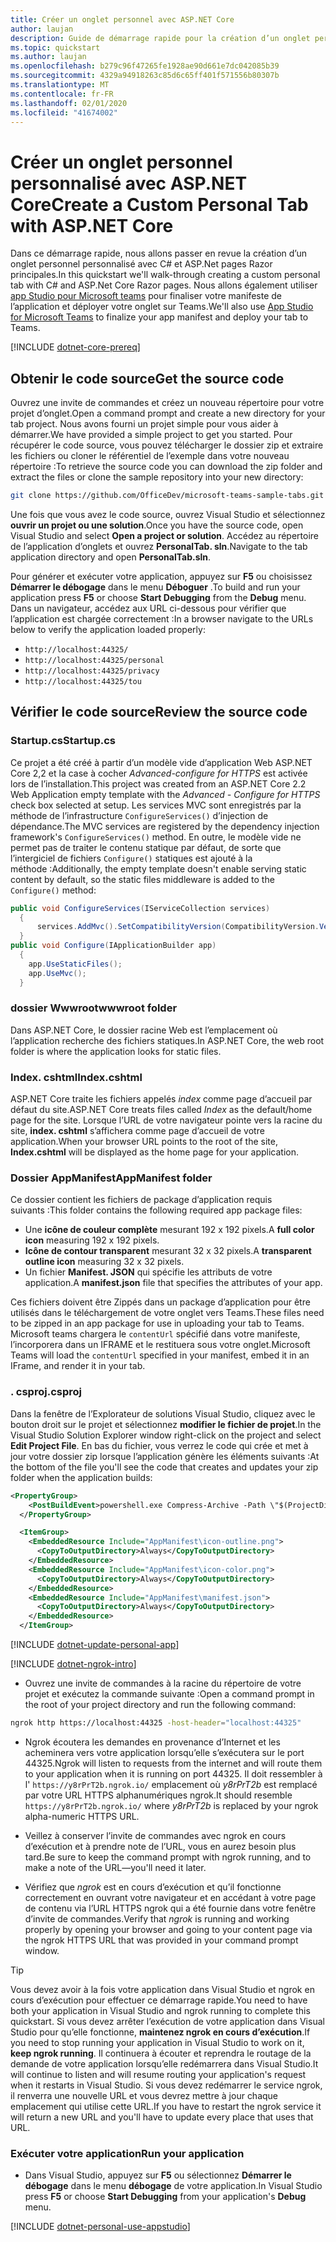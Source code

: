 ```yaml
---
title: Créer un onglet personnel avec ASP.NET Core
author: laujan
description: Guide de démarrage rapide pour la création d’un onglet personnel personnalisé avec ASP.NET Core.
ms.topic: quickstart
ms.author: laujan
ms.openlocfilehash: b279c96f47265fe1928ae90d661e7dc042085b39
ms.sourcegitcommit: 4329a94918263c85d6c65ff401f571556b80307b
ms.translationtype: MT
ms.contentlocale: fr-FR
ms.lasthandoff: 02/01/2020
ms.locfileid: "41674002"
---
```

# <a name="create-a-custom-personal-tab-with-aspnet-core"></a><span data-ttu-id="8773a-103">Créer un onglet personnel personnalisé avec ASP.NET Core</span><span class="sxs-lookup"><span data-stu-id="8773a-103">Create a Custom Personal Tab with ASP.NET Core</span></span>

<span data-ttu-id="8773a-104">Dans ce démarrage rapide, nous allons passer en revue la création d’un onglet personnel personnalisé avec C# et ASP.Net pages Razor principales.</span><span class="sxs-lookup"><span data-stu-id="8773a-104">In this quickstart we'll walk-through creating a custom personal tab with C# and ASP.Net Core Razor pages.</span></span> <span data-ttu-id="8773a-105">Nous allons également utiliser [app Studio pour Microsoft teams](~/concepts/build-and-test/app-studio-overview.md) pour finaliser votre manifeste de l’application et déployer votre onglet sur Teams.</span><span class="sxs-lookup"><span data-stu-id="8773a-105">We'll also use [App Studio for Microsoft Teams](~/concepts/build-and-test/app-studio-overview.md) to finalize your app manifest and deploy your tab to Teams.</span></span>

[!INCLUDE [dotnet-core-prereq](~/includes/tabs/dotnet-core-prereq.md)]

## <a name="get-the-source-code"></a><span data-ttu-id="8773a-106">Obtenir le code source</span><span class="sxs-lookup"><span data-stu-id="8773a-106">Get the source code</span></span>

<span data-ttu-id="8773a-107">Ouvrez une invite de commandes et créez un nouveau répertoire pour votre projet d’onglet.</span><span class="sxs-lookup"><span data-stu-id="8773a-107">Open a command prompt and create a new directory for your tab project.</span></span> <span data-ttu-id="8773a-108">Nous avons fourni un projet simple pour vous aider à démarrer.</span><span class="sxs-lookup"><span data-stu-id="8773a-108">We have provided a simple project to get you started.</span></span> <span data-ttu-id="8773a-109">Pour récupérer le code source, vous pouvez télécharger le dossier zip et extraire les fichiers ou cloner le référentiel de l’exemple dans votre nouveau répertoire :</span><span class="sxs-lookup"><span data-stu-id="8773a-109">To retrieve the source code you can download the zip folder and extract the files or clone the sample repository into your new directory:</span></span>

```bash
git clone https://github.com/OfficeDev/microsoft-teams-sample-tabs.git
```

<span data-ttu-id="8773a-110">Une fois que vous avez le code source, ouvrez Visual Studio et sélectionnez **ouvrir un projet ou une solution**.</span><span class="sxs-lookup"><span data-stu-id="8773a-110">Once you have the source code, open Visual Studio and select **Open a project or solution**.</span></span> <span data-ttu-id="8773a-111">Accédez au répertoire de l’application d’onglets et ouvrez **PersonalTab. sln**.</span><span class="sxs-lookup"><span data-stu-id="8773a-111">Navigate to the tab application directory and open **PersonalTab.sln**.</span></span>

<span data-ttu-id="8773a-112">Pour générer et exécuter votre application, appuyez sur **F5** ou choisissez **Démarrer le débogage** dans le menu **Déboguer** .</span><span class="sxs-lookup"><span data-stu-id="8773a-112">To build and run your application press **F5** or choose **Start Debugging** from the **Debug** menu.</span></span> <span data-ttu-id="8773a-113">Dans un navigateur, accédez aux URL ci-dessous pour vérifier que l’application est chargée correctement :</span><span class="sxs-lookup"><span data-stu-id="8773a-113">In a browser navigate to the URLs below to verify the application loaded properly:</span></span>

- `http://localhost:44325/`
- `http://localhost:44325/personal`
- `http://localhost:44325/privacy`
- `http://localhost:44325/tou`

## <a name="review-the-source-code"></a><span data-ttu-id="8773a-114">Vérifier le code source</span><span class="sxs-lookup"><span data-stu-id="8773a-114">Review the source code</span></span>

### <a name="startupcs"></a><span data-ttu-id="8773a-115">Startup.cs</span><span class="sxs-lookup"><span data-stu-id="8773a-115">Startup.cs</span></span>

<span data-ttu-id="8773a-116">Ce projet a été créé à partir d’un modèle vide d’application Web ASP.NET Core 2,2 et la case à cocher *Advanced-configure for HTTPS* est activée lors de l’installation.</span><span class="sxs-lookup"><span data-stu-id="8773a-116">This project was created from an ASP.NET Core 2.2 Web Application empty template with the *Advanced - Configure for HTTPS* check box selected at setup.</span></span> <span data-ttu-id="8773a-117">Les services MVC sont enregistrés par la méthode de l’infrastructure `ConfigureServices()` d’injection de dépendance.</span><span class="sxs-lookup"><span data-stu-id="8773a-117">The MVC services are registered by the dependency injection framework's `ConfigureServices()` method.</span></span> <span data-ttu-id="8773a-118">En outre, le modèle vide ne permet pas de traiter le contenu statique par défaut, de sorte que l’intergiciel de fichiers `Configure()` statiques est ajouté à la méthode :</span><span class="sxs-lookup"><span data-stu-id="8773a-118">Additionally, the empty template doesn't enable serving static content by default, so the static files middleware is added to the `Configure()` method:</span></span>

```csharp
public void ConfigureServices(IServiceCollection services)
  {
      services.AddMvc().SetCompatibilityVersion(CompatibilityVersion.Version_2_2);
  }
public void Configure(IApplicationBuilder app)
  {
    app.UseStaticFiles();
    app.UseMvc();
  }
```

### <a name="wwwroot-folder"></a><span data-ttu-id="8773a-119">dossier Wwwroot</span><span class="sxs-lookup"><span data-stu-id="8773a-119">wwwroot folder</span></span>

<span data-ttu-id="8773a-120">Dans ASP.NET Core, le dossier racine Web est l’emplacement où l’application recherche des fichiers statiques.</span><span class="sxs-lookup"><span data-stu-id="8773a-120">In ASP.NET Core, the web root folder is where the application looks for static files.</span></span>

### <a name="indexcshtml"></a><span data-ttu-id="8773a-121">Index. cshtml</span><span class="sxs-lookup"><span data-stu-id="8773a-121">Index.cshtml</span></span>

<span data-ttu-id="8773a-122">ASP.NET Core traite les fichiers appelés *index* comme page d’accueil par défaut du site.</span><span class="sxs-lookup"><span data-stu-id="8773a-122">ASP.NET Core treats files called *Index* as the default/home page for the site.</span></span> <span data-ttu-id="8773a-123">Lorsque l’URL de votre navigateur pointe vers la racine du site, **index. cshtml** s’affichera comme page d’accueil de votre application.</span><span class="sxs-lookup"><span data-stu-id="8773a-123">When your browser URL points to the root of the site, **Index.cshtml** will be displayed as the home page for your application.</span></span>

### <a name="appmanifest-folder"></a><span data-ttu-id="8773a-124">Dossier AppManifest</span><span class="sxs-lookup"><span data-stu-id="8773a-124">AppManifest folder</span></span>

<span data-ttu-id="8773a-125">Ce dossier contient les fichiers de package d’application requis suivants :</span><span class="sxs-lookup"><span data-stu-id="8773a-125">This folder contains the following required app package files:</span></span>

- <span data-ttu-id="8773a-126">Une **icône de couleur complète** mesurant 192 x 192 pixels.</span><span class="sxs-lookup"><span data-stu-id="8773a-126">A **full color icon** measuring 192 x 192 pixels.</span></span>
- <span data-ttu-id="8773a-127">**Icône de contour transparent** mesurant 32 x 32 pixels.</span><span class="sxs-lookup"><span data-stu-id="8773a-127">A **transparent outline icon** measuring 32 x 32 pixels.</span></span>
- <span data-ttu-id="8773a-128">Un fichier **Manifest. JSON** qui spécifie les attributs de votre application.</span><span class="sxs-lookup"><span data-stu-id="8773a-128">A **manifest.json** file that specifies the attributes of your app.</span></span>

<span data-ttu-id="8773a-129">Ces fichiers doivent être Zippés dans un package d’application pour être utilisés dans le téléchargement de votre onglet vers Teams.</span><span class="sxs-lookup"><span data-stu-id="8773a-129">These files need to be zipped in an app package for use in uploading your tab to Teams.</span></span> <span data-ttu-id="8773a-130">Microsoft teams chargera le `contentUrl` spécifié dans votre manifeste, l’incorporera dans un IFRAME et le restituera sous votre onglet.</span><span class="sxs-lookup"><span data-stu-id="8773a-130">Microsoft Teams will load the `contentUrl` specified in your manifest, embed it in an IFrame, and render it in your tab.</span></span>

### <a name="csproj"></a><span data-ttu-id="8773a-131">. csproj</span><span class="sxs-lookup"><span data-stu-id="8773a-131">.csproj</span></span>

<span data-ttu-id="8773a-132">Dans la fenêtre de l’Explorateur de solutions Visual Studio, cliquez avec le bouton droit sur le projet et sélectionnez **modifier le fichier de projet**.</span><span class="sxs-lookup"><span data-stu-id="8773a-132">In the Visual Studio Solution Explorer window right-click on the project and select **Edit Project File**.</span></span> <span data-ttu-id="8773a-133">En bas du fichier, vous verrez le code qui crée et met à jour votre dossier zip lorsque l’application génère les éléments suivants :</span><span class="sxs-lookup"><span data-stu-id="8773a-133">At the bottom of the file you'll see the code that creates and updates your zip folder when the application builds:</span></span>

```xml
<PropertyGroup>
    <PostBuildEvent>powershell.exe Compress-Archive -Path \"$(ProjectDir)AppManifest\*\" -DestinationPath \"$(TargetDir)tab.zip\" -Force</PostBuildEvent>
  </PropertyGroup>

  <ItemGroup>
    <EmbeddedResource Include="AppManifest\icon-outline.png">
      <CopyToOutputDirectory>Always</CopyToOutputDirectory>
    </EmbeddedResource>
    <EmbeddedResource Include="AppManifest\icon-color.png">
      <CopyToOutputDirectory>Always</CopyToOutputDirectory>
    </EmbeddedResource>
    <EmbeddedResource Include="AppManifest\manifest.json">
      <CopyToOutputDirectory>Always</CopyToOutputDirectory>
    </EmbeddedResource>
  </ItemGroup>
```

[!INCLUDE  [dotnet-update-personal-app](~/includes/tabs/dotnet-update-personal-app.md)]

[!INCLUDE [dotnet-ngrok-intro](~/includes/tabs/dotnet-ngrok-intro.md)]

- <span data-ttu-id="8773a-134">Ouvrez une invite de commandes à la racine du répertoire de votre projet et exécutez la commande suivante :</span><span class="sxs-lookup"><span data-stu-id="8773a-134">Open a command prompt in the root of your project directory and run the following command:</span></span>

```bash
ngrok http https://localhost:44325 -host-header="localhost:44325"
```

- <span data-ttu-id="8773a-135">Ngrok écoutera les demandes en provenance d’Internet et les acheminera vers votre application lorsqu’elle s’exécutera sur le port 44325.</span><span class="sxs-lookup"><span data-stu-id="8773a-135">Ngrok will listen to requests from the internet and will route them to your application when it is running on port 44325.</span></span>  <span data-ttu-id="8773a-136">Il doit ressembler à l' `https://y8rPrT2b.ngrok.io/` emplacement où *y8rPrT2b* est remplacé par votre URL HTTPS alphanumériques ngrok.</span><span class="sxs-lookup"><span data-stu-id="8773a-136">It should resemble `https://y8rPrT2b.ngrok.io/` where *y8rPrT2b* is replaced by your ngrok alpha-numeric HTTPS URL.</span></span>

- <span data-ttu-id="8773a-137">Veillez à conserver l’invite de commandes avec ngrok en cours d’exécution et à prendre note de l’URL, vous en aurez besoin plus tard.</span><span class="sxs-lookup"><span data-stu-id="8773a-137">Be sure to keep the command prompt with ngrok running, and to make a note of the URL—you'll need it later.</span></span>

- <span data-ttu-id="8773a-138">Vérifiez que *ngrok* est en cours d’exécution et qu’il fonctionne correctement en ouvrant votre navigateur et en accédant à votre page de contenu via l’URL HTTPS ngrok qui a été fournie dans votre fenêtre d’invite de commandes.</span><span class="sxs-lookup"><span data-stu-id="8773a-138">Verify that *ngrok* is running and working properly by opening your browser and going to your content page via the ngrok HTTPS URL that was provided in your command prompt window.</span></span>

>[!TIP]
><span data-ttu-id="8773a-139">Vous devez avoir à la fois votre application dans Visual Studio et ngrok en cours d’exécution pour effectuer ce démarrage rapide.</span><span class="sxs-lookup"><span data-stu-id="8773a-139">You need to have both your application in Visual Studio and ngrok running to complete this quickstart.</span></span> <span data-ttu-id="8773a-140">Si vous devez arrêter l’exécution de votre application dans Visual Studio pour qu’elle fonctionne, **maintenez ngrok en cours d’exécution**.</span><span class="sxs-lookup"><span data-stu-id="8773a-140">If you need to stop running your application in Visual Studio to work on it, **keep ngrok running**.</span></span> <span data-ttu-id="8773a-141">Il continuera à écouter et reprendra le routage de la demande de votre application lorsqu’elle redémarrera dans Visual Studio.</span><span class="sxs-lookup"><span data-stu-id="8773a-141">It will continue to listen and will resume routing your application's request when it restarts in Visual Studio.</span></span> <span data-ttu-id="8773a-142">Si vous devez redémarrer le service ngrok, il renverra une nouvelle URL et vous devrez mettre à jour chaque emplacement qui utilise cette URL.</span><span class="sxs-lookup"><span data-stu-id="8773a-142">If you have to restart the ngrok service it will return a new URL and you'll have to update every place that uses that URL.</span></span>

### <a name="run-your-application"></a><span data-ttu-id="8773a-143">Exécuter votre application</span><span class="sxs-lookup"><span data-stu-id="8773a-143">Run your application</span></span>

- <span data-ttu-id="8773a-144">Dans Visual Studio, appuyez sur **F5** ou sélectionnez **Démarrer le débogage** dans le menu **débogage** de votre application.</span><span class="sxs-lookup"><span data-stu-id="8773a-144">In Visual Studio press **F5** or choose **Start Debugging** from your application's **Debug** menu.</span></span>

[!INCLUDE [dotnet-personal-use-appstudio](~/includes/tabs/dotnet-personal-use-appstudio.md)]
